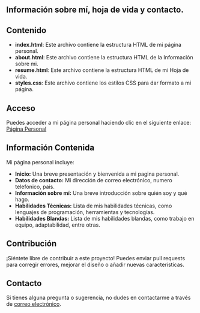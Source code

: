 ## Información sobre mí, hoja de vida y contacto.
## Contenido

- **index.html**: Este archivo contiene la estructura HTML de mi página personal.
- **about.html**: Este archivo contiene la estructura HTML de la Información sobre mi.
- **resume.html**: Este archivo contiene la estructura HTML de mi Hoja de vida.
- **styles.css**: Este archivo contiene los estilos CSS para dar formato a mi página.

## Acceso

Puedes acceder a mi página personal haciendo clic en el siguiente enlace: [Página Personal](https://wendyayalahernandez.github.io/pruebaUC/)

## Información Contenida

Mi página personal incluye:

- **Inicio:** Una breve presentación y bienvenida a mi pagina personal.
- **Datos de contacto:** Mi dirección de correo electrónico, numero telefonico, pais.
- **Información sobre mí:** Una breve introducción sobre quién soy y qué hago.
- **Habilidades Técnicas:** Lista de mis habilidades técnicas, como lenguajes de programación, herramientas y tecnologías.
- **Habilidades Blandas:** Lista de mis habilidades blandas, como trabajo en equipo, adaptabilidad, entre otras.

## Contribución

¡Siéntete libre de contribuir a este proyecto! Puedes enviar pull requests para corregir errores, mejorar el diseño o añadir nuevas características.

## Contacto

Si tienes alguna pregunta o sugerencia, no dudes en contactarme a través de [correo electrónico](mailto:wayala@ucompensar.edu.co).
